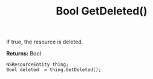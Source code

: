 ﻿---
uid: crmscript_ref_NSResourceEntity_GetDeleted
title: Bool GetDeleted()
intellisense: NSResourceEntity.GetDeleted
keywords: NSResourceEntity, GetDeleted
so.topic: reference
---

If true, the resource is deleted.

**Returns:** Bool


```crmscript
NSResourceEntity thing;
Bool deleted  = thing.GetDeleted();
```


